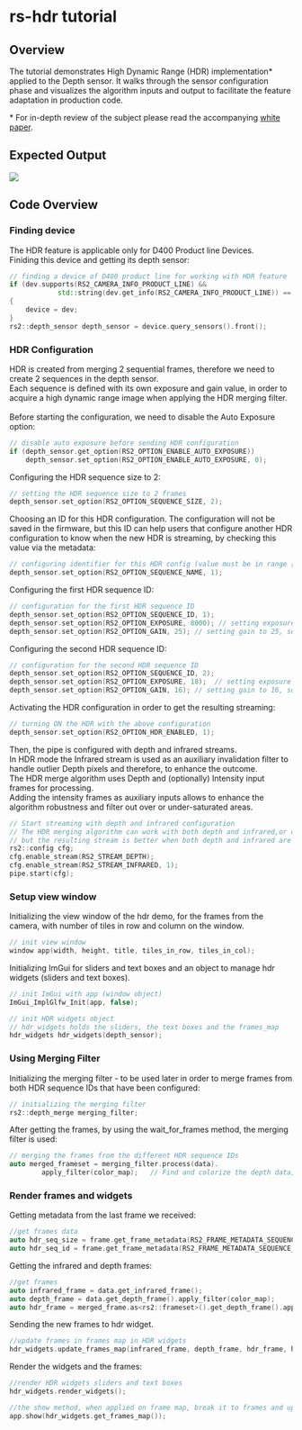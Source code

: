 # rs-hdr tutorial

## Overview

The tutorial demonstrates High Dynamic Range (HDR) implementation* applied to the Depth sensor.
It walks through the sensor configuration phase and visualizes the algorithm inputs and output to facilitate the feature adaptation in production code. 

\* For in-depth review of the subject please read the accompanying [white paper](https://dev.intelrealsense.com/docs/high-dynamic-range-with-stereoscopic-depth-cameras).




## Expected Output
 ![](https://github.com/IntelRealSense/librealsense/blob/development/examples/hdr/hdr_demo.gif)
 
## Code Overview 

### Finding device
The HDR feature is applicable only for D400 Product line Devices. \
Finiding this device and getting its depth sensor:
```cpp
// finding a device of D400 product line for working with HDR feature
if (dev.supports(RS2_CAMERA_INFO_PRODUCT_LINE) && 
            std::string(dev.get_info(RS2_CAMERA_INFO_PRODUCT_LINE)) == "D400")
{
    device = dev;
}
rs2::depth_sensor depth_sensor = device.query_sensors().front();
 ```


### HDR Configuration
HDR is created from merging 2 sequential frames, therefore we need to create 2 sequences in the depth sensor. \
Each sequence is defined with its own exposure and gain value, in order to acquire a high dynamic range image when applying the HDR merging filter. \
\
Before starting the configuration, we need to disable the Auto Exposure option:
```cpp
// disable auto exposure before sending HDR configuration
if (depth_sensor.get_option(RS2_OPTION_ENABLE_AUTO_EXPOSURE))
    depth_sensor.set_option(RS2_OPTION_ENABLE_AUTO_EXPOSURE, 0);
```


Configuring the HDR sequence size to 2:
```cpp
// setting the HDR sequence size to 2 frames
depth_sensor.set_option(RS2_OPTION_SEQUENCE_SIZE, 2);
```
Choosing an ID for this HDR configuration. The configuration will not be saved in the firmware, but this ID can help users that configure another HDR configuration to know when the new HDR is streaming, by checking this value via the metadata:
```cpp
// configuring identifier for this HDR config (value must be in range [0,3])
depth_sensor.set_option(RS2_OPTION_SEQUENCE_NAME, 1);
```

Configuring the first HDR sequence ID: 
```cpp
// configuration for the first HDR sequence ID
depth_sensor.set_option(RS2_OPTION_SEQUENCE_ID, 1);
depth_sensor.set_option(RS2_OPTION_EXPOSURE, 8000); // setting exposure to 8000, so sequence 1 will be set to high exposure
depth_sensor.set_option(RS2_OPTION_GAIN, 25); // setting gain to 25, so sequence 1 will be set to high gain
```
Configuring the second HDR sequence ID:
```cpp
// configuration for the second HDR sequence ID
depth_sensor.set_option(RS2_OPTION_SEQUENCE_ID, 2);
depth_sensor.set_option(RS2_OPTION_EXPOSURE, 18);  // setting exposure to 18, so sequence 2 will be set to low exposure
depth_sensor.set_option(RS2_OPTION_GAIN, 16); // setting gain to 16, so sequence 2 will be set to low gain
```
Activating the HDR configuration in order to get the resulting streaming:
```cpp
// turning ON the HDR with the above configuration 
depth_sensor.set_option(RS2_OPTION_HDR_ENABLED, 1);
```

Then, the pipe is configured with depth and infrared streams. \
In HDR mode the Infrared stream is used as an auxiliary invalidation filter to handle outlier Depth pixels and therefore, to enhance the outcome. \
The HDR merge algorithm uses Depth and (optionally) Intensity input frames for processing.\
Adding the intensity frames as auxiliary inputs allows to enhance the algorithm robustness and filter out over or under-saturated areas.
```cpp
// Start streaming with depth and infrared configuration
// The HDR merging algorithm can work with both depth and infrared,or only with depth, 
// but the resulting stream is better when both depth and infrared are used.
rs2::config cfg;
cfg.enable_stream(RS2_STREAM_DEPTH);
cfg.enable_stream(RS2_STREAM_INFRARED, 1);
pipe.start(cfg);
```

### Setup view window
Initializing the view window of the hdr demo, for the frames 
from the camera, with number of tiles in row and column on the window.

```cpp
// init view window 
window app(width, height, title, tiles_in_row, tiles_in_col);
```
Initializing ImGui for sliders and text boxes and an object to manage hdr widgets (sliders and text boxes).

```cpp
// init ImGui with app (window object)
ImGui_ImplGlfw_Init(app, false);

// init HDR widgets object
// hdr_widgets holds the sliders, the text boxes and the frames_map 
hdr_widgets hdr_widgets(depth_sensor);
```

### Using Merging Filter
Initializing the merging filter -  to be used later in order to merge frames from both HDR sequence IDs that have been configured:
```cpp
// initializing the merging filter
rs2::depth_merge merging_filter;
```
After getting the frames, by using the wait_for_frames method, the merging filter is used:
```cpp
// merging the frames from the different HDR sequence IDs
auto merged_frameset = merging_filter.process(data). 
        apply_filter(color_map);   // Find and colorize the depth data;
```

### Render frames and widgets
Getting metadata from the last frame we received:
```cpp
//get frames data 
auto hdr_seq_size = frame.get_frame_metadata(RS2_FRAME_METADATA_SEQUENCE_SIZE);
auto hdr_seq_id = frame.get_frame_metadata(RS2_FRAME_METADATA_SEQUENCE_ID);
```
Getting the infrared and depth frames:
```cpp
//get frames
auto infrared_frame = data.get_infrared_frame();
auto depth_frame = data.get_depth_frame().apply_filter(color_map);
auto hdr_frame = merged_frame.as<rs2::frameset>().get_depth_frame().apply_filter(color_map);
```

Sending the new frames to hdr widget.
```cpp
//update frames in frames map in HDR widgets
hdr_widgets.update_frames_map(infrared_frame, depth_frame, hdr_frame, hdr_seq_id, hdr_seq_size);
```
Render the widgets and the frames:
```cpp
//render HDR widgets sliders and text boxes
hdr_widgets.render_widgets();

//the show method, when applied on frame map, break it to frames and upload each frame into its specific tile
app.show(hdr_widgets.get_frames_map());
```
